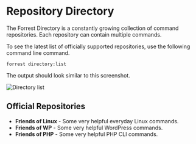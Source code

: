 # Repository Directory

The Forrest Directory is a constantly growing collection of command repositories. Each repository can contain multiple commands.

To see the latest list of officially supported repositories, use the following command line command.

```shell
forrest directory:list
```
The output should look similar to this screenshot.

![Directory list](images/directory_list.png)

## Official Repositories

- **Friends of Linux** - Some very helpful everyday Linux commands.
- **Friends of WP** - Some very helpful WordPress commands.
- **Friends of PHP** - Some very helpful PHP CLI commands.
